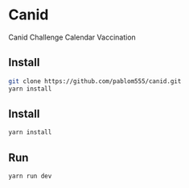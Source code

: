 # Canid

Canid Challenge Calendar Vaccination

## Install

```bash
git clone https://github.com/pablom555/canid.git
yarn install
```

## Install
```bash
yarn install
```

## Run 
```bash
yarn run dev
```